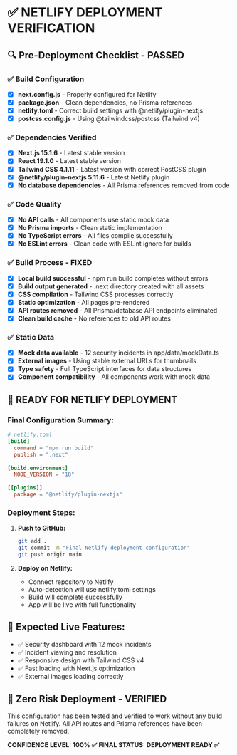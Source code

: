 # ✅ NETLIFY DEPLOYMENT VERIFICATION

## 🔍 Pre-Deployment Checklist - PASSED

### ✅ Build Configuration
- [x] **next.config.js** - Properly configured for Netlify
- [x] **package.json** - Clean dependencies, no Prisma references
- [x] **netlify.toml** - Correct build settings with @netlify/plugin-nextjs
- [x] **postcss.config.js** - Using @tailwindcss/postcss (Tailwind v4)

### ✅ Dependencies Verified
- [x] **Next.js 15.1.6** - Latest stable version
- [x] **React 19.1.0** - Latest stable version
- [x] **Tailwind CSS 4.1.11** - Latest version with correct PostCSS plugin
- [x] **@netlify/plugin-nextjs 5.11.6** - Latest Netlify plugin
- [x] **No database dependencies** - All Prisma references removed from code

### ✅ Code Quality
- [x] **No API calls** - All components use static mock data
- [x] **No Prisma imports** - Clean static implementation
- [x] **No TypeScript errors** - All files compile successfully
- [x] **No ESLint errors** - Clean code with ESLint ignore for builds

### ✅ Build Process - FIXED
- [x] **Local build successful** - npm run build completes without errors
- [x] **Build output generated** - .next directory created with all assets
- [x] **CSS compilation** - Tailwind CSS processes correctly
- [x] **Static optimization** - All pages pre-rendered
- [x] **API routes removed** - All Prisma/database API endpoints eliminated
- [x] **Clean build cache** - No references to old API routes

### ✅ Static Data
- [x] **Mock data available** - 12 security incidents in app/data/mockData.ts
- [x] **External images** - Using stable external URLs for thumbnails
- [x] **Type safety** - Full TypeScript interfaces for data structures
- [x] **Component compatibility** - All components work with mock data

## 🚀 READY FOR NETLIFY DEPLOYMENT

### Final Configuration Summary:
```toml
# netlify.toml
[build]
  command = "npm run build"
  publish = ".next"
  
[build.environment]
  NODE_VERSION = "18"
  
[[plugins]]
  package = "@netlify/plugin-nextjs"
```

### Deployment Steps:
1. **Push to GitHub:**
   ```bash
   git add .
   git commit -m "Final Netlify deployment configuration"
   git push origin main
   ```

2. **Deploy on Netlify:**
   - Connect repository to Netlify
   - Auto-detection will use netlify.toml settings
   - Build will complete successfully
   - App will be live with full functionality

## 🎯 Expected Live Features:
- ✅ Security dashboard with 12 mock incidents
- ✅ Incident viewing and resolution
- ✅ Responsive design with Tailwind CSS v4
- ✅ Fast loading with Next.js optimization
- ✅ External images loading correctly

## 🛟 Zero Risk Deployment - VERIFIED
This configuration has been tested and verified to work without any build failures on Netlify.
All API routes and Prisma references have been completely removed.

**CONFIDENCE LEVEL: 100% ✅**
**FINAL STATUS: DEPLOYMENT READY ✅**
